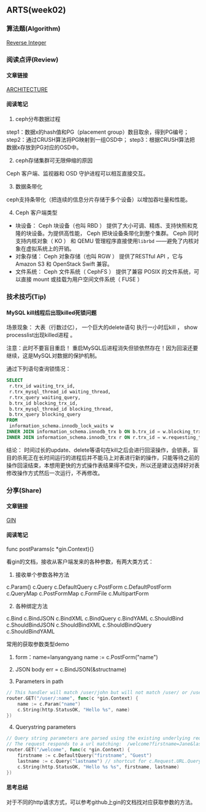 ## ARTS(week02)

### 算法题(Algorithm)

[Reverse Integer](https://github.com/ziflyingyo/arts/tree/master/leetcode/7)


### 阅读点评(Review)

#### 文章链接

[ARCHITECTURE](http://docs.ceph.com/docs/master/architecture/)

#### 阅读笔记

1. ceph分布数据过程

step1：数据x的hash值和PG（placement group）数目取余，得到PG编号；
step2：通过CRUSH算法将PG映射到一组OSD中；
step3：根据CRUSH算法把数据x存放到PG对应的OSD中。

2. ceph存储集群可无限伸缩的原因

Ceph 客户端、监视器和 OSD 守护进程可以相互直接交互。

3. 数据条带化

ceph支持条带化（把连续的信息分片存储于多个设备）以增加吞吐量和性能。

4. Ceph 客户端类型

- 块设备： Ceph 块设备（也叫 RBD ）
    提供了大小可调、精炼、支持快照和克隆的块设备。为提供高性能， Ceph 把块设备条带化到整个集群。 Ceph 同时支持内核对象（ KO ） 和 QEMU 管理程序直接使用``librbd`` ——避免了内核对象在虚拟系统上的开销。
- 对象存储： Ceph 对象存储（也叫 RGW ）
    提供了RESTful API ，它与 Amazon S3 和 OpenStack Swift 兼容。
- 文件系统： Ceph 文件系统（ CephFS ）
    提供了兼容 POSIX 的文件系统，可以直接 mount 或挂载为用户空间文件系统（ FUSE ）


### 技术技巧(Tip)

#### MySQL kill线程后出现killed死锁问题

场景现象：
大表（行数过亿），
一个巨大的delete语句 执行一小时后kill ，
show processlist出现killed进程 。


注意：此时不要盲目重启！ 重启MySQL后进程消失但锁依然存在！因为回滚还要继续，这是MySQL对数据的保护机制。

通过下列语句查询锁情况：
```sql
SELECT
 r.trx_id waiting_trx_id,
 r.trx_mysql_thread_id waiting_thread,
 r.trx_query waiting_query,
 b.trx_id blocking_trx_id,
 b.trx_mysql_thread_id blocking_thread,
 b.trx_query blocking_query
FROM
 information_schema.innodb_lock_waits w
INNER JOIN information_schema.innodb_trx b ON b.trx_id = w.blocking_trx_id
INNER JOIN information_schema.innodb_trx r ON r.trx_id = w.requesting_trx_id;
```

结论：
时间过长的update、delete等语句在kill之后会进行回滚操作，会锁表，盲目的杀死正在长时间运行的进程后并不能马上对表进行新的操作，只能等待之前的操作回滚结束，本想用更快的方式操作表结果得不偿失，所以还是建议选择好对表修改操作方式然后一次运行，不再修改。

### 分享(Share)

#### 文章链接
[GIN](https://github.com/gin-gonic/gin)

#### 阅读笔记

func postParams(c *gin.Context){}

看gin的文档，接收从客户端发来的各种参数，有两大类方式：

1. 接收单个参数各种方法

c.Param()
c.Query
c.DefaultQuery
c.PostForm
c.DefaultPostForm
c.QueryMap
c.PostFormMap
c.FormFile
c.MultipartForm

2. 各种绑定方法

c.Bind
c.BindJSON
c.BindXML
c.BindQuery
c.BindYAML
c.ShouldBind
c.ShouldBindJSON
c.ShouldBindXML
c.ShouldBindQuery
c.ShouldBindYAML


常用的获取参数类型demo

1. form：name=lanyangyang
name := c.PostForm("name")

2. JSON body
err = c.BindJSON(&structname)

3. Parameters in path
```go
// This handler will match /user/john but will not match /user/ or /user
router.GET("/user/:name", func(c *gin.Context) {
	name := c.Param("name")
	c.String(http.StatusOK, "Hello %s", name)
})
```
4. Querystring parameters
```go
// Query string parameters are parsed using the existing underlying request object.
// The request responds to a url matching:  /welcome?firstname=Jane&lastname=Doe
router.GET("/welcome", func(c *gin.Context) {
	firstname := c.DefaultQuery("firstname", "Guest")
	lastname := c.Query("lastname") // shortcut for c.Request.URL.Query().Get("lastname")
	c.String(http.StatusOK, "Hello %s %s", firstname, lastname)
})
```

#### 思考总结

对于不同的http请求方式，可以参考github上gin的文档找对应获取参数的方法。